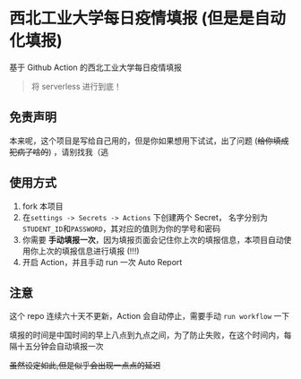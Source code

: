 # 西北工业大学每日疫情填报 (但是是自动化填报)

基于 Github Action 的西北工业大学每日疫情填报

> 将 serverless 进行到底！

## 免责声明

本来呢，这个项目是写给自己用的，但是你如果想用下试试，出了问题 (~~给你填成犯病了啥的~~) ，请别找我（逃

## 使用方式

1. fork 本项目
2. 在`settings -> Secrets -> Actions` 下创建两个 Secret， 名字分别为`STUDENT_ID`和`PASSWORD`，其对应的值则为你的学号和密码
3. 你需要 **手动填报一次**，因为填报页面会记住你上次的填报信息，本项目自动使用你上次的填报信息进行填报 (!!!)
4. 开启 Action，并且手动 run 一次 Auto Report

## 注意

这个 repo 连续六十天不更新，Action 会自动停止，需要手动 `run workflow` 一下

填报的时间是中国时间的早上八点到九点之间，为了防止失败，在这个时间内，每隔十五分钟会自动填报一次

~~虽然设定如此,但是似乎会出现一点点的延迟~~
